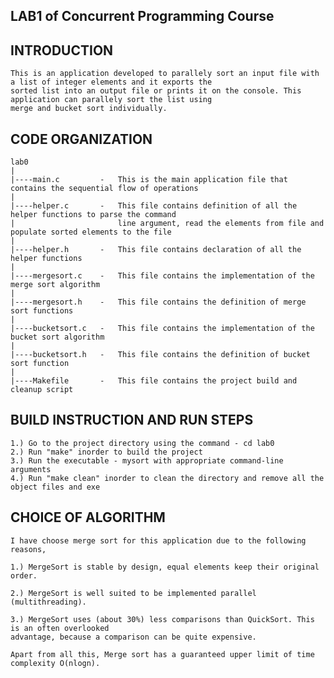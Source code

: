 LAB1 of Concurrent Programming Course
-------------------------------------

INTRODUCTION
------------
    This is an application developed to parallely sort an input file with a list of integer elements and it exports the 
    sorted list into an output file or prints it on the console. This application can parallely sort the list using
	merge and bucket sort individually.

CODE ORGANIZATION
-----------------

    lab0
    |
    |----main.c			-   This is the main application file that contains the sequential flow of operations
    |
    |----helper.c		-   This file contains definition of all the helper functions to parse the command 
    |                   	line argument, read the elements from file and populate sorted elements to the file
    |
    |----helper.h		-   This file contains declaration of all the helper functions
    |
    |----mergesort.c	-   This file contains the implementation of the merge sort algorithm
    |
    |----mergesort.h	-   This file contains the definition of merge sort functions
	|
	|----bucketsort.c	-	This file contains the implementation of the bucket sort algorithm
	|
	|----bucketsort.h	-	This file contains the definition of bucket sort function
    |
    |----Makefile		-   This file contains the project build and cleanup script


BUILD INSTRUCTION AND RUN STEPS
-------------------------------
    1.) Go to the project directory using the command - cd lab0
    2.) Run "make" inorder to build the project
    3.) Run the executable - mysort with appropriate command-line arguments
    4.) Run "make clean" inorder to clean the directory and remove all the object files and exe


CHOICE OF ALGORITHM
-------------------

    I have choose merge sort for this application due to the following reasons,

    1.) MergeSort is stable by design, equal elements keep their original order.

    2.) MergeSort is well suited to be implemented parallel (multithreading).

    3.) MergeSort uses (about 30%) less comparisons than QuickSort. This is an often overlooked 
    advantage, because a comparison can be quite expensive.

    Apart from all this, Merge sort has a guaranteed upper limit of time complexity O(nlogn).
